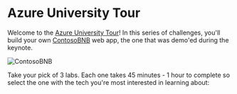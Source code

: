 # Azure University Tour

Welcome to the [Azure University Tour](https://www.microsoftevents.com/profile/web/index.cfm?PKwebID=0x765986abcd)! In this series of challenges, you'll build your own [ContosoBNB](https://contosobnb.azurewebsites.net/) web app, the one that was demo'ed during the keynote.

![ContosoBNB](test/contosobnb.png)

Take your pick of 3 labs. Each one takes 45 minutes - 1 hour to complete so select the one with the tech you're most interested in learning about:



